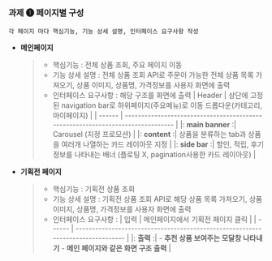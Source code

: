 ### 과제 &#10102; 페이지별 구성 

``
각 페이지 마다 핵심기능, 기능 상세 설명, 인터페이스 요구사항 작성
``

- **메인페이지**
    
    > - 핵심기능 : 전체 상품 조회, 주요 페이지 이동 
    > - 기능 상세 설명 : 전체 상품 조회 API로 주문이 가능한 전체 상품 목록 가져오기, 상품 이미지, 상품명, 가격정보를 사용자 화면에 출력 
    > - 인터페이스 요구사항 : 해당 구조를 화면에 출력
| Header | 상단에 고정된 navigation bar로 하위페이지(주요메뉴)로 이동 드롭다운(카테고리, 마이페이지) |
| ------ | ------------------------------------------------------------------------------- |
|: **main banner** :| Carousel (지정 프로모션) |
|: **content** :| 상품을 분류하는 tab과 상품을 여러개 나열하는 카드 레이아웃 지정 |
|: **side bar** :| 할인, 적립, 후기 정보를 나타내는 배너 (플로팅 X, pagination사용한 카드 레이아웃) |

- **기획전 페이지**

    > - 핵심기능 : 기획전 상품 조회
    > - 기능 상세 설명 : 기획전 상품 조회 API로 해당 상품 목록 가져오기, 상품 이미지, 상품명, 가격정보를 사용자 화면에 출력
    > - 인터페이스 요구사항 : 
| 입력 |  메인페이지에서 기획전 페이지 클릭 |
| ------ | ------------------------------------------------------------------------------- |
|: **출력** :|  - **추천 상품 보여주는 모달창 나타내기**
                - **메인 페이지와 같은 화면 구조 출력**    |
